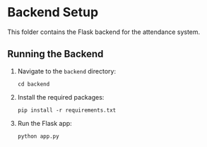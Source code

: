 # Backend Setup

This folder contains the Flask backend for the attendance system.

## Running the Backend

1.  Navigate to the `backend` directory:
    ```
    cd backend
    ```
2.  Install the required packages:
    ```
    pip install -r requirements.txt
    ```
3.  Run the Flask app:
    ```
    python app.py
    ```
